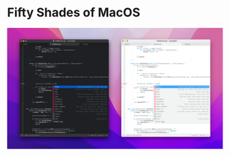 # Fifty Shades of MacOS

![alt text](https://github.com/pelemarse/fifty-shades-of-macos/blob/[branch]/screenshot.png?raw=true)
